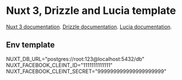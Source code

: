 # Nuxt 3, Drizzle and Lucia template

[Nuxt 3 documentation](https://nuxt.com/docs/getting-started/introduction).
[Drizzle documentation](https://orm.drizzle.team/docs/overview).
[Lucia documentation](https://lucia-auth.com/).

## Env template

NUXT_DB_URL="postgres://root:123@localhost:5432/db"
NUXT_FACEBOOK_CLEINT_ID="1111111111111"
NUXT_FACEBOOK_CLEINT_SECRET="999999999999999999999"
